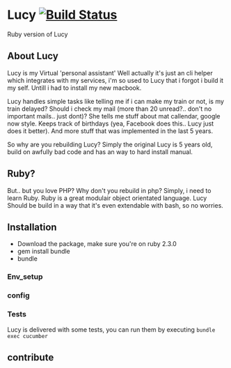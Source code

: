 # Lucy [![Build Status](https://travis-ci.org/MattivdWeem/Lucy.svg?branch=master)](https://travis-ci.org/MattivdWeem/Lucy)
Ruby version of Lucy

## About Lucy
Lucy is my Virtual 'personal assistant' Well actually it's just an cli helper which integrates with my services, i'm so used to Lucy that i forgot i build it my self. Untill i had to install my new macbook. 

Lucy handles simple tasks like telling me if i can make my train or not, is my train delayed? Should i check my mail (more than 20 unread?.. don't no important mails.. just dont)? She tells me stuff about mat callendar, google now style. Keeps track of birthdays (yea, Facebook does this.. Lucy just does it better). And more stuff that was implemented in the last 5 years.

So why are you rebuilding Lucy? Simply the original Lucy is 5 years old, build on awfully bad code and has an way to hard install manual. 

## Ruby?
But.. but you love PHP? Why don't you rebuild in php? Simply, i need to learn Ruby. Ruby is a great modulair object orientated language. Lucy Should be build in a way that it's even extendable with bash, so no worries.

## Installation
 - Download the package, make sure you're on ruby 2.3.0
 - gem install bundle
 - bundle

### Env_setup
### config

### Tests
Lucy is delivered with some tests, you can run them by executing `bundle exec cucumber`

## contribute

